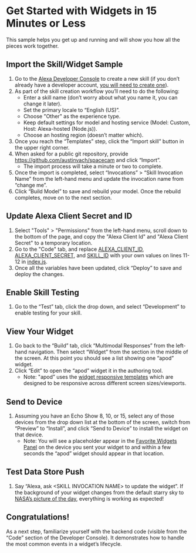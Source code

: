 # Get Started with Widgets in 15 Minutes or Less
This sample helps you get up and running and will show you how all the pieces work together. 
## Import the Skill/Widget Sample
1. Go to the [Alexa Developer Console](https://developer.amazon.com/alexa/console/ask/create-new-skill) to create a new skill (if you don’t already have a developer account, [you will need to create one](https://developer.amazon.com/en-US/docs/alexa/ask-overviews/create-developer-account.html)).
2. As part of the skill creation workflow you’ll need to do the following:
    - Enter a skill name (don’t worry about what you name it, you can change it later).
    - Set the primary locale to “English (US)”.
    - Choose "Other" as the experience type.
    - Keep default settings for model and hosting service (Model: Custom, Host: Alexa-hosted (Node.js)).
    - Choose an hosting region (doesn’t matter which).
3. Once you reach the “Templates” step, click the “Import skill” button in the upper right corner.
4. When asked for a public git repository, provide https://github.com/austinvach/spacecam and click “Import”.
    - The import process will take a minute or two to complete.
5. Once the import is completed, select “Invocations” > “Skill Invocation Name” from the left-hand menu and update the invocation name from “change me”.
6. Click “Build Model” to save and rebuild your model. Once the rebuild completes, move on to the next section.

## Update Alexa Client Secret and ID

1. Select "Tools" > "Permissions" from the left-hand menu, scroll down to the bottom of the page, and copy the "Alexa Client Id" and "Alexa Client Secret" to a temporary location.
2. Go to the "Code" tab, and replace [ALEXA_CLIENT_ID](/lambda/index.js#L12), [ALEXA_CLIENT_SECRET](/lambda/index.js#L13), and [SKILL_ID](/lambda/index.js#L14) with your own values on lines 11-12 in [index.js](/lambda/index.js#L11-L12).
3. Once all the variables have been updated, click “Deploy” to save and deploy the changes.

## Enable Skill Testing

1. Go to the “Test” tab, click the drop down, and select “Development” to enable testing for your skill.

## View Your Widget

1. Go back to the “Build” tab, click “Multimodal Responses” from the left-hand navigation. Then select “Widget” from the section in the middle of the screen. At this point you should see a list showing one “apod” widget.
2. Click “Edit” to open the “apod” widget it in the authoring tool.
    - Note: "apod” uses the [widget responsive templates](https://developer.amazon.com/en-US/docs/alexa/alexa-presentation-language/responsive-templates.html) which are designed to be responsive across different screen sizes/viewports.

## Send to Device

1. Assuming you have an Echo Show 8, 10, or 15, select any of those devices from the drop down list at the bottom of the screen, switch from “Preview” to “Install”, and click “Send to Device” to install the widget on that device.
    - Note: You will see a placeholder appear in the [Favorite Widgets Panel](https://us.amazon.com/gp/help/customer/display.html?nodeId=GGVNRBH8CKP9PRC2) on the device you sent your widget to and within a few seconds the “apod” widget should appear in that location.
    
## Test Data Store Push
1. Say “Alexa, ask \<SKILL INVOCATION NAME\> to update the widget”. If the background of your widget changes from the default starry sky to [NASA’s picture of the day](https://apod.nasa.gov/apod/), everything is working as expected!

## Congratulations!

As a next step, familiarize yourself with the backend code (visible from the “Code” section of the Developer Console). It demonstrates how to handle the most common events in a widget’s lifecycle.
